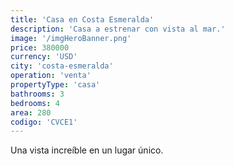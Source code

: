 ```yaml
---
title: 'Casa en Costa Esmeralda'
description: 'Casa a estrenar con vista al mar.'
image: '/imgHeroBanner.png'
price: 380000
currency: 'USD'
city: 'costa-esmeralda'
operation: 'venta'
propertyType: 'casa'
bathrooms: 3
bedrooms: 4
area: 280
codigo: 'CVCE1'
---
```


Una vista increíble en un lugar único.
